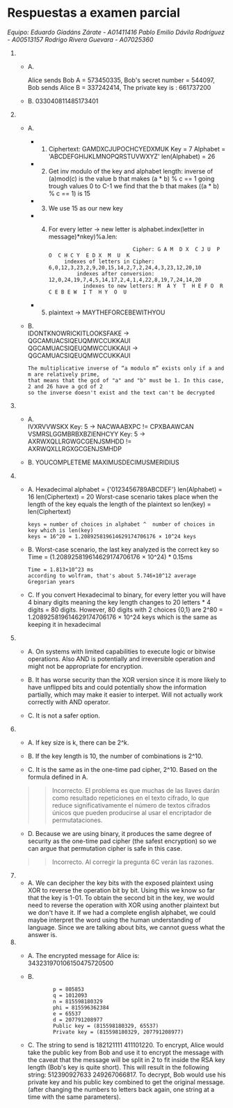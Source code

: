 # Respuestas a examen parcial
*Equipo: Eduardo Giadáns Zárate - A01411416
         Pablo Emilio Dávila Rodríguez - A00513157
         Rodrigo Rivera Guevara - A07025360*

1.
    - A.  
        
        Alice sends Bob A = 573450335,
        Bob's secret number = 544097,
        Bob sends Alice B = 337242414,
        The private key is : 
        661737200

    - B.  033040811485173401

2.  
    - A.  
        - 1. Ciphertext: GAMDXCJUPOCHCYEDXMUK Key = 7 Alphabet = 'ABCDEFGHIJKLMNOPQRSTUVWXYZ' 
            len(Alphabet) = 26

        - 2. Get inv modulo of the key and alphabet length:
             inverse of (a)mod(c) is the value b that makes (a * b) % c == 1
             going trough values 0 to C-1 we find that the b that makes ((a * b) % c == 1) is 15
        - 3. We use 15 as our new key
        - 4. For every letter -> new letter is alphabet.index(letter in message)*nkey)%a.len:
        
                                            Cipher: G A M  D X  C J U  P  O  C H C Y  E D X  M  U  K
                      indexes of letters in Cipher: 6,0,12,3,23,2,9,20,15,14,2,7,2,24,4,3,23,12,20,10
                          indexes after conversion: 12,0,24,19,7,4,5,14,17,2,4,1,4,22,8,19,7,24,14,20
                            indexes to new letters: M  A Y  T  H E F O  R  C E B E W  I T  H Y  O  U
                    
        - 5. plaintext -> MAYTHEFORCEBEWITHYOU

    
    - B.  
          IDONTKNOWRICKITLOOKSFAKE -> QGCAMUACSIQEUQMWCCUKKAUI
          QGCAMUACSIQEUQMWCCUKKAUI -> QGCAMUACSIQEUQMWCCUKKAUI

          The multiplicative inverse of “a modulo m” exists only if a and m are relatively prime,
          that means that the gcd of "a" and "b" must be 1. In this case, 2 and 26 have a gcd of 2
          so the inverse doesn't exist and the text can't be decrypted

3.  
    - A.  
        IVXRVVWSKX Key: 5 -> NACWAABXPC != CPXBAAWCAN 
        VSMRSLGGMBRBXBZIENHCYY Key: 5 -> AXRWXQLLRGWGCGENJSMHDD != AXRWQXLLRGXGCGENJSMHDP

    - B.  YOUCOMPLETEME
          MAXIMUSDECIMUSMERIDIUS

4.
    - A.  Hexadecimal alphabet = {'0123456789ABCDEF'} len(Alphabet) = 16 len(Ciphertext) = 20
          Worst-case scenario takes place when the length of the key equals the length of the plaintext
          so len(key) = len(Ciphertext)
          
          keys = number of choices in alphabet ^  number of choices in key which is len(key)
          keys = 16^20 = 1.208925819614629174706176 × 10^24 keys

    - B.  Worst-case scenario, the last key analyzed is the correct key
          so Time = (1.208925819614629174706176 × 10^24) * 0.15ms

          Time = 1.813×10^23 ms
          according to wolfram, that's about 5.746×10^12 average Gregorian years

    - C.  If you convert Hexadecimal to binary, for every letter you will have 4 binary digits
          meaning the key length changes to 20 letters * 4 digits = 80 digits.
          However, 80 digits with 2 choices {0,1} are 2^80 = 1.208925819614629174706176 × 10^24 keys
          which is the same as keeping it in hexadecimal


5.  
    - A.  On systems with limited capabilities to execute logic or bitwise operations. Also AND is       potentially and irreversible operation and might not be appropriate for encryption.


    - B.  It has worse security than the XOR version since it is more likely to have unflipped bits and could potentially show the information partially, which may make it easier to interpet. Will not actually work correctly with AND operator.

    - C.  It is not a safer option.

6.  
    - A.  If key size is k, there can be 2^k.

    - B.  If the key length is 10, the number of combinations is 2^10.

    - C.  It is the same as in the one-time pad cipher, 2^10. Based on the formula defined in A.

    >> Incorrecto. El problema es que muchas de las llaves darán como resultado repeticiones en el texto cifrado, lo que reduce significativamente el número de textos cifrados únicos que pueden producirse al usar el encriptador de permutataciones.

    - D.  Because we are using binary, it produces the same degree of security as the one-time pad cipher (the safest encryption) so we can argue that permutation cipher is safe in this case.

    >> Incorrecto. Al corregir la pregunta 6C verán las razones.

7.  
    - A.  We can decipher the key bits with the exposed plaintext using XOR to reverse the operation bit by bit. Using this we know so far that the key is 
        1-01. To obtain the second bit in the key, we would need to reverse the operation with XOR using another plaintext but we don't have it. If we had a
        complete english alphabet, we could maybe interpret the word using the human understanding of language. Since we are talking about bits, we cannot guess
        what the answer is. 

8.  
    - A.  The encrypted message for Alice is: 343231970106150475720500

    - B. 
                  
                  p = 805853
                  q = 1012093
                  n = 815598180329
                  phi = 815596362384
                  e = 65537
                  d = 207791208977
                  Public key = (815598180329, 65537)
                  Private key = (815598180329, 207791208977)
        

    - C.  The string to send is 182121111 411101220. To encrypt, Alice would take the public key from Bob and use it to encrypt the message with the caveat that the message will
        be split in 2 to fit inside the RSA key length (Bob's key is quite short).
        This will result in the following string: 512390927633 249267066817. To decrypt, Bob would use his private key and his public key combined to get the original message.
        (after changing the numbers to letters back again, one string at a time with the same parameters).
